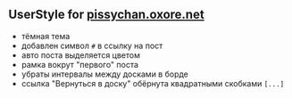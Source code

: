 ## UserStyle for [pissychan.oxore.net](http://pissychan.oxore.net)

- тёмная тема
- добавлен символ `#` в ссылку на пост
- авто поста выделяется цветом
- рамка вокрут "первого" поста
- убраты интервалы между досками в борде
- ссылка "Вернуться в доску" обёрнута квадратными скобками `[...]`
